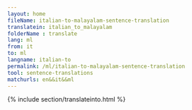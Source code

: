 ```yaml
---
layout: home
fileName: italian-to-malayalam-sentence-translation
translatein: italian_to_malayalam
folderName : translate
lang: ml
from: it
to: ml
langname: italian-to
permalink: /ml/italian-to-malayalam-sentence-translation
tool: sentence-translations
matchurls: en&&it&&ml
---
```

{% include section/translateinto.html %}
